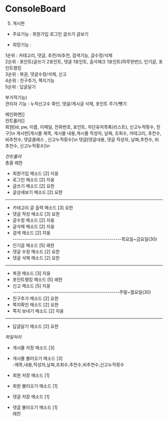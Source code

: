 # ConsoleBoard     
5. 게시판       
- 주요기능 : 회원가입 로그인 글쓰기 글보기    
     
- 희망기능 :     
       
1순위 : 카테고리, 댓글, 추천/비추천, 검색기능, 글수정/삭제      
2순위 : 포인트(글쓰기 2포인트, 댓글 1포인트, 출석체크 1포인트(하루한번)), 인기글, 포인트랭킹     
3순위 : 복권, 댓글수정/삭제, 신고    
4순위 : 친구추가, 쪽지기능     
5순위 : 답글달기    
     
부가적기능)    
관리자 기능 : 누적신고수 확인, 댓글/게시글 삭제, 포인트 주기/뺏기     
      
     
메인화면[]      
컨트롤러[]     
회원[id, pw, 이름, 이메일, 전화번호, 포인트, 차단유저목록(리스트), 신고누적횟수, 친구]\n
게시판[게시물 제목, 게시물 내용,게시물 작성자, 날짜, 조회수, 카테고리, 추천수, 비추천수, 댓글클래스 , 신고누적횟수]\n
댓글[댓글내용, 댓글 작성자, 날짜,추천수, 비추천수, 신고누적횟수]\n
      
     
     
      
         
        
*컨트롤러*    
총괄 래찬      
- 회원가입 메소드 [2] 지웅    
- 로그인 메소드 [2] 지웅    
- 글쓰기 메소드 [2] 요한     
- 글상세보기 메소드 [2] 요한      
------------------------------------------------------      
- 카테고리 글 출력 메소드 [3] 요한    
- 댓글 작성 메소드 [3] 요한     
- 글수정 메소드 [2] 지웅     
- 글삭제 메소드 [2] 지웅     
- 검색 메소드 [2] 지웅     
------------------------------------------------------목요일~금요일(30)     
- 인기글 메소드 [5] 래찬     
- 댓글 수정 메소드 [2] 요한     
- 댓글 삭제 메소드 [2] 요한     
------------------------------------------------------     
- 복권 메소드 [3] 지웅     
- 포인트랭킹 메소드 [5] 래찬     
- 신고 메소드 [5] 지웅     
-----------------------------------------------------주말~월요일(30)     
- 친구추가 메소드 [2] 요한     
- 쪽지확인 메소드 [2] 요한     
- 쪽지 보내기 메소드 [2] 지웅     
----------------------------------------------------     
- 답글달기 메소드 [2] 요한          
          
     
*파일처리*     
- 게시물 저장 메소드 [3]     
- 게시물 불러오기 메소드 [3]     
   -제목,내용,작성자,날짜,조회수,추천수,비추천수,신고누적횟수     
     
- 회원 저장 메소드 [1]     
- 회원 불러오기 메소드 [1]     
     
- 댓글 저장 메소드 [1]     
- 댓글 불러오기 메소드 [1]     
래찬     
